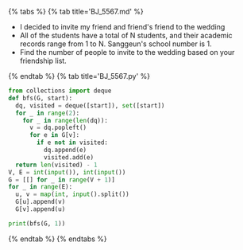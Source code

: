 {% tabs %}
{% tab title='BJ_5567.md' %}

* I decided to invite my friend and friend's friend to the wedding
* All of the students have a total of N students, and their academic records range from 1 to N. Sanggeun's school number is 1.
* Find the number of people to invite to the wedding based on your friendship list.

{% endtab %}
{% tab title='BJ_5567.py' %}

```py
from collections import deque
def bfs(G, start):
  dq, visited = deque([start]), set([start])
  for _ in range(2):
    for _ in range(len(dq)):
      v = dq.popleft()
      for e in G[v]:
        if e not in visited:
          dq.append(e)
          visited.add(e)
  return len(visited) - 1
V, E = int(input()), int(input())
G = [[] for _ in range(V + 1)]
for _ in range(E):
  u, v = map(int, input().split())
  G[u].append(v)
  G[v].append(u)

print(bfs(G, 1))
```

{% endtab %}
{% endtabs %}